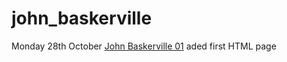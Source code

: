 # john_baskerville

Monday 28th October 
[John Baskerville 01](https://rorymcfadden.github.io/john_baskerville/) aded first HTML page 